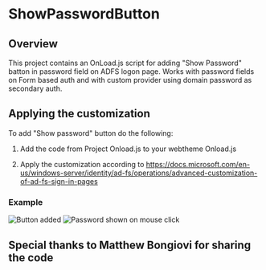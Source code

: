 # ShowPasswordButton 

## Overview

This project contains an OnLoad.js script for adding "Show Password" batton in password field on ADFS logon page.
Works with password fields on Form based auth and with custom provider using domain password as secondary auth. 

## Applying the customization

To add "Show password" button do the following: 

1. Add the code from Project Onload.js to your webtheme Onload.js

2. Apply the customization according to https://docs.microsoft.com/en-us/windows-server/identity/ad-fs/operations/advanced-customization-of-ad-fs-sign-in-pages  

### Example
![Button added](/images/Customization1.png)
![Password shown on mouse click](/images/Customization2.png)

## Special thanks to Matthew Bongiovi for sharing the code

